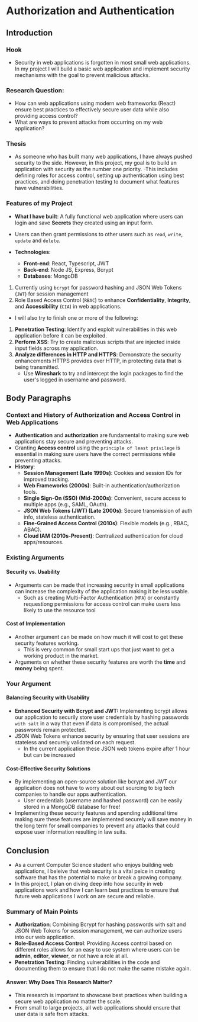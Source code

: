 # Authorization and Authentication

## Introduction

### Hook

- Security in web applications is forgotten in most small web applications. In my project I will build a basic web application and implement security mechanisms with the goal to prevent malicious attacks.

### Research Question:

- How can web applications using modern web frameworks (React) ensure best practices to effectively secure user data while also providing access control?
- What are ways to prevent attacks from occurring on my web application?

### Thesis

- As someone who has built many web applications, I have always pushed security to the side. However, in this project, my goal is to build an application with security as the number one priority.
  -This includes defining roles for access control, setting up authentication using best practices, and doing penetration testing to document what features have vulnerabilities.

### Features of my Project

- **What I have built**: A fully functional web application where users can login and save **Secrets** they created using an input form.
- Users can then grant permissions to other users such as `read`, `write`, `update` and `delete`.

- **Technologies:**
  - **Front-end**: React, Typescript, JWT
  - **Back-end**: Node JS, Express, Bcrypt
  - **Databases**: MongoDB

1. Currently using `bcrypt` for password hashing and JSON Web Tokens (`JWT`) for session management
2. Role Based Access Control (`RBAC`) to enhance **Confidentiality**, **Integrity**, and **Accessibility** (`CIA`) in web applications.

- I will also try to finish one or more of the following:

1. **Penetration Testing**: Identify and exploit vulnerabilities in this web application before it can be exploited.
2. **Perform XSS**: Try to create malicious scripts that are injected inside input fields across my application.
3. **Analyze differences in HTTP and HTTPS**: Demonstrate the security enhancements HTTPS provides over HTTP, in protecting data that is being transmitted.
   - Use **Wireshark** to try and intercept the login packages to find the user's logged in username and password.

## Body Paragraphs

### Context and History of Authorization and Access Control in Web Applications

- **Authentication** and **authorization** are fundamental to making sure web applications stay secure and preventing attacks.
- Granting **Access control** using the `principle of least privilege` is essential in making sure users have the correct permissions while preventing attacks.
- **History**:
  - **Session Management (Late 1990s)**: Cookies and session IDs for improved tracking.
  - **Web Frameworks (2000s)**: Built-in authentication/authorization tools.
  - **Single Sign-On (SSO) (Mid-2000s)**: Convenient, secure access to multiple apps (e.g., SAML, OAuth).
  - **JSON Web Tokens (JWT) (Late 2000s)**: Secure transmission of auth info, stateless authentication.
  - **Fine-Grained Access Control (2010s)**: Flexible models (e.g., RBAC, ABAC).
  - **Cloud IAM (2010s-Present)**: Centralized authentication for cloud apps/resources.

### Existing Arguments

#### Security vs. Usability

- Arguments can be made that increasing security in small applications can increase the complexity of the application making it be less usable.
  - Such as creating Multi-Factor Authentication (`MFA`) or constantly requestiong permissions for access control can make users less likely to use the resource tool

#### Cost of Implementation

- Another argument can be made on how much it will cost to get these security features working.
  - This is very common for small start ups that just want to get a working product in the market.
- Arguments on whether these security features are worth the **time** and **money** being spent.

### Your Argument

#### Balancing Security with Usability

- **Enhanced Security with Bcrypt and JWT:** Implementing bcrypt allows our application to securily store user credentials by hashing passwords `with salt` in a way that even if data is compromised, the actual passwords remain protected.
- JSON Web Tokens enhance security by ensuring that user sessions are stateless and securely validated on each request.
  - In the current application these JSON web tokens expire after 1 hour but can be increased

#### Cost-Effective Security Solutions

- By implementing an open-source solution like bcrypt and JWT our application does not have to worry about out sourcing to big tech companies to handle our apps authentication.
  - User credentials (username and hashed password) can be easily stored in a MongoDB database for free!
- Implementing these security features and spending additional time making sure these features are implemented securely will save money in the long term for small companies to prevent any attacks that could expose user information resulting in law suits.

## Conclusion

- As a current Computer Science student who enjoys building web applications, I beleive that web security is a vital peice in creating software that has the potential to make or break a growing company.
- In this project, I plan on diving deep into how security in web applications work and how I can learn best practices to ensure that future web applications I work on are secure and reliable.

### Summary of Main Points

- **Authorization**: Combining Bcrypt for hashing passwords with salt and JSON Web Tokens for session management, we can authorize users into our web application.
- **Role-Based Access Control**: Providing Access control based on different roles allows for an easy to use system where users can be **admin**, **editor**, **viewer**, or not have a role at all.
- **Penetration Testing**: Finding vulnerabilities in the code and documenting them to ensure that I do not make the same mistake again.

#### Answer: Why Does This Research Matter?

- This research is important to showcase best practices when building a secure web application no matter the scale.
- From small to large projects, all web applications should ensure that user data is safe from attacks.
